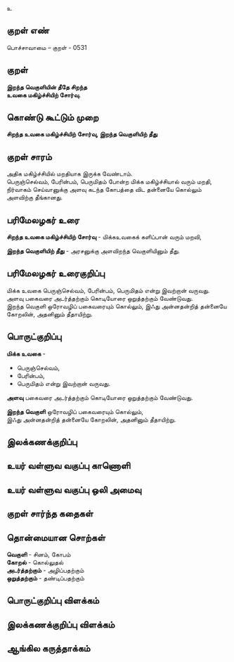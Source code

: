 உ

## குறள் எண் 

பொச்சாவாமை  – குறள் - 0531  

## குறள் 

**இறந்த வெகுளியின் தீதே சிறந்த  
உவகை மகிழ்ச்சியிற் சோர்வு.**

## கொண்டு கூட்டும் முறை

**சிறந்த உவகை மகிழ்ச்சியிற் சோர்வு, இறந்த வெகுளியிற் தீது**

## குறள் சாரம் 

அதிக மகிழ்ச்சியில் மறதியாக இருக்க வேண்டாம்.  
பெருஞ்செல்வம், பேரின்பம், பெருமிதம் போன்ற மிக்க மகிழ்ச்சியால் வரும் மறதி, நிர்வாகம் செய்வானுக்கு அளவு கடந்த கோபத்தை விட தன்னையே கொல்லும் அளவிற்கு தீங்கானது.  

## பரிமேலழகர் உரை

**சிறந்த உவகை மகிழ்ச்சியிற் சோர்வு** - மிக்கஉவகைக் களிப்பான் வரும் மறவி,  

**இறந்த வெகுளியிற் தீது** - அரசனுக்கு அளவிறந்த வெகுளியினும் தீது.   

## பரிமேலழகர் உரைகுறிப்பு   

மிக்க உவகை பெருஞ்செல்வம், பேரின்பம், பெருமிதம் என்று இவற்றான் வருவது.  
அளவு பகைவரை அடர்த்தற்கும் கொடியோரை ஒறுத்தற்கும் வேண்டுவது.  
இறந்த வெகுளி ஒரோவழிப் பகைவரையும் கொல்லும், இஃது அன்னதன்றித் தன்னையே கோறலின், அதனினும் தீதாயிற்று.  

## பொருட்குறிப்பு 

**மிக்க உவகை** -   
* பெருஞ்செல்வம்,  
* பேரின்பம்,  
* பெருமிதம் என்று இவற்றான் வருவது.  

**அளவு** பகைவரை அடர்த்தற்கும் கொடியோரை ஒறுத்தற்கும் வேண்டுவது.    

**இறந்த வெகுளி** ஒரோவழிப் பகைவரையும் கொல்லும்,  
இஃது அன்னதன்றித் தன்னையே கோறலின், அதனினும் தீதாயிற்று.   

## இலக்கணக்குறிப்பு  


## உயர் வள்ளுவ வகுப்பு காணொளி


## உயர் வள்ளுவ வகுப்பு ஒலி அமைவு 

 
## குறள் சார்ந்த கதைகள் 


## தொன்மையான சொற்கள்

**வெகுளி** - சினம், கோபம்   
**கோறல்** - கொல்லுதல்     
**அடர்த்தற்கும்** - அழிப்பதற்கும்   
**ஒறுத்தற்கும்** - தண்டிப்பதற்கும் 

## பொருட்குறிப்பு விளக்கம்


## இலக்கணக்குறிப்பு விளக்கம்


## ஆங்கில கருத்தாக்கம் 


